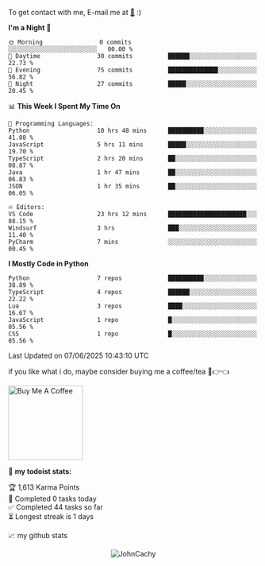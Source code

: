 To get contact with me, E-mail me at [📧](mailto:johncachy@amiverse.uk) :)


<!--START_SECTION:waka-->
**I'm a Night 🦉** 

```text
🌞 Morning                0 commits           ░░░░░░░░░░░░░░░░░░░░░░░░░   00.00 % 
🌆 Daytime                30 commits          ██████░░░░░░░░░░░░░░░░░░░   22.73 % 
🌃 Evening                75 commits          ██████████████░░░░░░░░░░░   56.82 % 
🌙 Night                  27 commits          █████░░░░░░░░░░░░░░░░░░░░   20.45 % 
```


📊 **This Week I Spent My Time On** 

```text
💬 Programming Languages: 
Python                   10 hrs 48 mins      ██████████░░░░░░░░░░░░░░░   41.08 % 
JavaScript               5 hrs 11 mins       █████░░░░░░░░░░░░░░░░░░░░   19.70 % 
TypeScript               2 hrs 20 mins       ██░░░░░░░░░░░░░░░░░░░░░░░   08.87 % 
Java                     1 hr 47 mins        ██░░░░░░░░░░░░░░░░░░░░░░░   06.83 % 
JSON                     1 hr 35 mins        ██░░░░░░░░░░░░░░░░░░░░░░░   06.05 % 

🔥 Editors: 
VS Code                  23 hrs 12 mins      ██████████████████████░░░   88.15 % 
Windsurf                 3 hrs               ███░░░░░░░░░░░░░░░░░░░░░░   11.40 % 
PyCharm                  7 mins              ░░░░░░░░░░░░░░░░░░░░░░░░░   00.45 % 
```

**I Mostly Code in Python** 

```text
Python                   7 repos             ██████████░░░░░░░░░░░░░░░   38.89 % 
TypeScript               4 repos             ██████░░░░░░░░░░░░░░░░░░░   22.22 % 
Lua                      3 repos             ████░░░░░░░░░░░░░░░░░░░░░   16.67 % 
JavaScript               1 repo              █░░░░░░░░░░░░░░░░░░░░░░░░   05.56 % 
CSS                      1 repo              █░░░░░░░░░░░░░░░░░░░░░░░░   05.56 % 
```




 Last Updated on 07/06/2025 10:43:10 UTC
<!--END_SECTION:waka-->

if you like what i do, maybe consider buying me a coffee/tea 🥺👉👈

<a href="https://buymeacoffee.com/johncachy" target="_blank"><img src="https://cdn.buymeacoffee.com/buttons/v2/default-red.png" alt="Buy Me A Coffee" width="150" ></a>

🚧 **my todoist stats:**

<!-- TODO-IST:START -->
🏆  1,613 Karma Points           
🌸  Completed 0 tasks today           
✅  Completed 44 tasks so far           
⏳  Longest streak is 1 days
<!-- TODO-IST:END -->

📈 my github stats

<p align="center"> <img src="https://github-readme-stats.vercel.app/api?username=chinshunyu&show_icons=true&theme=gotham" alt="JohnCachy" />




